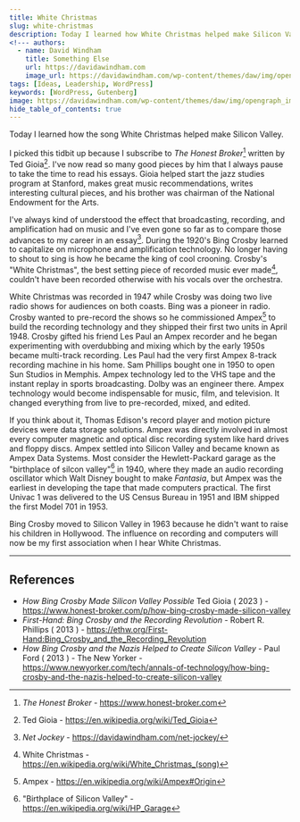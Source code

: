 ```yaml
---
title: White Christmas
slug: white-christmas
description: Today I learned how White Christmas helped make Silicon Valley.
<!--- authors:
  - name: David Windham
    title: Something Else
    url: https://davidawindham.com
    image_url: https://davidawindham.com/wp-content/themes/daw/img/opengraph_image.jpg -->
tags: [Ideas, Leadership, WordPress]
keywords: [WordPress, Gutenberg]
image: https://davidawindham.com/wp-content/themes/daw/img/opengraph_image.jpg
hide_table_of_contents: true
---
```


Today I learned how the song White Christmas helped make Silicon Valley.

<!--truncate-->

I picked this tidbit up because I subscribe to _The Honest Broker_[^1] written by Ted Gioia[^2]. I've now read so many good pieces by him that I always pause to take the time to read his essays. Gioia helped start the jazz studies program at Stanford, makes great music recommendations, writes interesting cultural pieces, and his brother was chairman of the National Endowment for the Arts.

I've always kind of understood the effect that broadcasting, recording, and amplification had on music and I've even gone so far as to compare those advances to my career in an essay[^3]. During the 1920's Bing Crosby learned to capitalize on microphone and amplification technology. No longer having to shout to sing is how he became the king of cool crooning. Crosby's "White Christmas", the best setting piece of recorded music ever made[^4], couldn't have been recorded otherwise with his vocals over the orchestra.

White Christmas was recorded in 1947 while Crosby was doing two live radio shows for audiences on both coasts. Bing was a pioneer in radio. Crosby wanted to pre-record the shows so he commissioned Ampex[^5] to build the recording technology and they shipped their first two units in April 1948. Crosby gifted his friend Les Paul an Ampex recorder and he began experimenting with overdubbing and mixing which by the early 1950s became multi-track recording. Les Paul had the very first Ampex 8-track recording machine in his home. Sam Phillips bought one in 1950 to open Sun Studios in Memphis. Ampex technology led to the VHS tape and the instant replay in sports broadcasting. Dolby was an engineer there. Ampex technology would become indispensable for music, film, and television. It changed everything from live to pre-recorded, mixed, and edited.

If you think about it, Thomas Edison's record player and motion picture devices were data storage solutions. Ampex was directly involved in almost every computer magnetic and optical disc recording system like hard drives and floppy discs. Ampex settled into Silicon Valley and became known as Ampex Data Systems. Most consider the Hewlett-Packard garage as the "birthplace of silcon valley"[^6] in 1940, where they made an audio recording oscillator which Walt Disney bought to make _Fantasia_, but Ampex was the earliest in developing the tape that made computers practical. The first Univac 1 was delivered to the US Census Bureau in 1951 and IBM shipped the first Model 701 in 1953.

Bing Crosby moved to Silicon Valley in 1963 because he didn't want to raise his children in Hollywood. The influence on recording and computers will now be my first association when I hear White Christmas.

--- 

## References

- _How Bing Crosby Made Silicon Valley Possible_  Ted Gioia ( 2023 ) - https://www.honest-broker.com/p/how-bing-crosby-made-silicon-valley
- _First-Hand: Bing Crosby and the Recording Revolution_ - Robert R. Phillips ( 2013 ) - https://ethw.org/First-Hand:Bing_Crosby_and_the_Recording_Revolution
- _How Bing Crosby and the Nazis Helped to Create Silicon Valley_ - Paul Ford ( 2013 ) - The New Yorker - https://www.newyorker.com/tech/annals-of-technology/how-bing-crosby-and-the-nazis-helped-to-create-silicon-valley


[^1]: _The Honest Broker_ - https://www.honest-broker.com
[^2]: Ted Gioia - https://en.wikipedia.org/wiki/Ted_Gioia
[^3]: _Net Jockey_ - https://davidawindham.com/net-jockey/
[^4]: White Christmas - https://en.wikipedia.org/wiki/White_Christmas_(song)
[^5]: Ampex - https://en.wikipedia.org/wiki/Ampex#Origin
[^6]: "Birthplace of Silicon Valley" - https://en.wikipedia.org/wiki/HP_Garage


